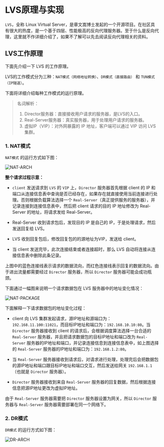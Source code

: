# LVS原理与实现

`LVS`，全称 Linux Virtual Server，是章文嵩博士发起的一个开源项目。在社区具有很大的热度，是一个基于四层、性能极高的反向代理服务器。至于什么是反向代理，这里就不作详细介绍了，如果不了解可以先去阅读反向代理相关的资料。

## LVS工作原理

下面先介绍一下 LVS 的工作原理。

LVS的工作模式分为三种：`NAT模式（网络地址转换）`、`DR模式（直接路由）` 和 `TUN模式（IP隧道）`。

下面将详细介绍每种工作模式的运行原理。

>   名词解析：
>
>   1.  Director服务器：直接接收用户请求的服务器，是LVS的入口。
>   2.  Real-Server服务器：真实服务器，用于处理用户请求的服务器。
>   3.  虚拟IP（VIP）：对外网暴露的 IP 地址，客户端可以通过 VIP 访问 LVS 集群。

### 1. NAT模式

`NAT模式` 的运行方式如下图：

![NAT-ARCH](https://raw.githubusercontent.com/liexusong/linux-source-code-analyze/master/images/nat-arch.jpg)

__整个请求过程示意：__

*   `client` 发送请求到 `LVS` 的 `VIP` 上，`Director` 服务器首先根据 client 的 IP 和端口从连接信息表中查询是否已经存在，如果存在就直接使用当前连接进行处理。否则根据负载算法选择一个 `Real-Server`（真正提供服务的服务器），并记录连接到连接信息表中，然后把 client 请求的目的 IP 地址修改为 Real-Server 的地址，将请求发给 Real-Server。

*   Real-Server 收到请求包后，发现目的 IP 是自己的 IP，于是处理请求，然后发送回复给 LVS。

*   LVS 收到回复包后，修改回复包的的源地址为VIP，发送给 client。

*   当 client 发送完毕，此次连接结束或者连接超时，那么 LVS 自动将连接从连接信息表中删除此条记录。

上图中的蓝色连接线表示请求的数据流向，而红色连接线表示回复的数据流向。由于进出流量都需要经过 `Director` 服务器，所以 `Director` 服务器可能会成功瓶颈。

下面通过一幅图来说明一个请求数据包在 LVS 服务器中的地址变化情况：

![NAT-PACKAGE](https://raw.githubusercontent.com/liexusong/linux-source-code-analyze/master/images/nat-package.jpg)

下面解释一下请求数据包的地址变化过程：

*   client 向 LVS 集群发起请求，源IP地址和源端口为：`192.168.11.100:11021`，而目标IP地址和端口为：`192.168.10.10:80`。当 `Director` 服务器接收到 client 的请求后，会根据调度算法选择一台合适的 `Real-Server` 服务器，并且把请求数据包的目标IP地址和端口改为 `Real-Server` 服务器的IP地址和端口，并记录连接信息到连接信息表中，如上图选择的 `Real-Server` 服务器的IP地址和端口为：`192.168.1.2:80`。

*   当 `Real-Server` 服务器接收到请求后，对请求进行处理，处理完后会把数据包的源IP地址和端口跟目标IP地址和端口交互，然后发送给网关 `192.168.1.1`（也就是 `Director` 服务器）。

*   `Director` 服务器接收到来自 `Real-Server` 服务器的回复数据，然后根据连接信息把源IP地址更改为虚拟IP地址。

由于 `Real-Server` 服务器需要把 `Director` 服务器设置为网关，所以 `Director` 服务器与 `Real-Server` 服务器需要部署在同一个网络下。

### 2. DR模式

`DR模式` 的运行方式如下图：

![DR-ARCH](https://raw.githubusercontent.com/liexusong/linux-source-code-analyze/master/images/dr-arch.jpg)
